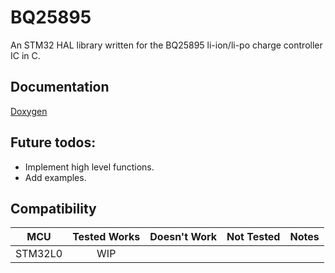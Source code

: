 # BQ25895
An STM32 HAL library written for the BQ25895 li-ion/li-po charge controller IC in C.


## Documentation

[Doxygen](https://sumantkhalate.github.io/BQ25895/)

## Future todos:

   - Implement high level functions.
   - Add examples.


## Compatibility

|        MCU        | Tested Works | Doesn't Work | Not Tested  | Notes |
|------------------ | :----------: | :----------: | :---------: | ----- |
|      STM32L0      |      WIP     |              |             |       |
